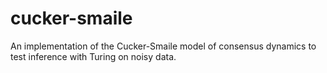 # cucker-smaile
An implementation of the Cucker-Smaile model of consensus dynamics to test inference with Turing on noisy data.
